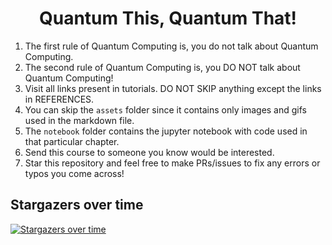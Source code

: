 <h1 align = "center"> Quantum This, Quantum That!</h1>

1. The first rule of Quantum Computing is, you do not talk about Quantum Computing. 
2. The second rule of Quantum Computing is, you DO NOT talk about Quantum Computing!
3. Visit all links present in tutorials. DO NOT SKIP anything except the links in REFERENCES. 
4. You can skip the `assets` folder since it contains only images and gifs used in the markdown file.
5. The `notebook` folder contains the jupyter notebook with code used in that particular chapter. 
6. Send this course to someone you know would be interested.
7. Star this repository and feel free to make PRs/issues to fix any errors or typos you come across!


## Stargazers over time

[![Stargazers over time](https://starchart.cc/thenithinbalaji/QC-For-Beginners.svg)](https://github.com/thenithinbalaji/QC-For-Beginners/stargazers)
